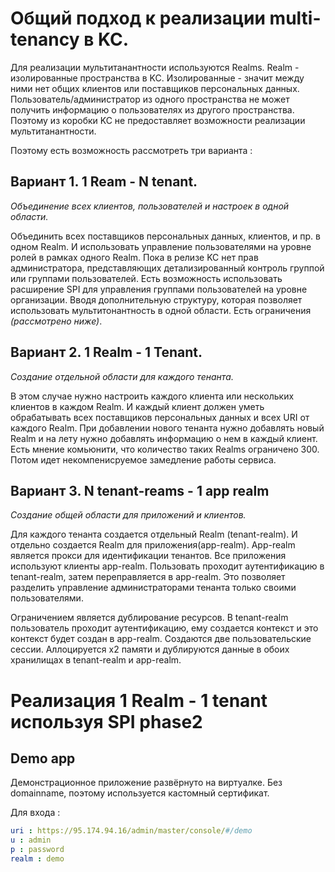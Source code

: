 # Общий подход к реализации multi-tenancy в KC.

Для реализации мультитанантности используются Realms. Realm  - изолированные пространства в KC. Изолированные - значит между ними нет общих клиентов или поставщиков персональных данных. Пользователь/администратор из одного пространства не может получить информацию о пользователях из другого пространства. Поэтому из коробки KC не предоставляет возможности реализации мультитанантности. 

Поэтому есть возможность рассмотреть три варианта :

## Вариант 1. 1 Ream - N tenant.
*Объединение всех клиентов, пользователей и настроек в одной области.*

Объединить всех поставщиков персональных данных, клиентов, и пр. в одном Realm. И использовать управление пользователями на уровне ролей в рамках одного Realm. 
Пока в релизе KC нет прав администратора, представляющих детализированный контроль группой или группами пользователей. Есть возможность использовать расширение SPI для управления группами пользователей на уровне организации. Вводя дополнительную структуру, которая позволяет использовать мультитонантность в одной области. 
Есть ограничения *(рассмотрено ниже)*.


## Вариант 2. 1 Realm - 1 Tenant.
*Создание отдельной области для каждого тенанта.*

В этом случае нужно настроить каждого клиента или нескольких клиентов в каждом Realm. И каждый клиент должен уметь обрабатывать всех поставщиков персональных данных и всех URI от каждого Realm. При добавлении нового тенанта нужно добавлять новый Realm и на лету нужно добавлять информацию о нем в каждый клиент. 
Есть мнение комьюнити, что количество таких Realms ограничено 300. Потом идет некомпенисруемое замедление работы сервиса. 

## Вариант 3. N tenant-reams - 1 app realm
*Создание общей области для приложений и клиентов.*

Для каждого тенанта создается отдельный Realm (tenant-realm). И отдельно создается Realm для приложения(app-realm). App-realm является прокси для идентификации тенантов. Все приложения используют клиенты app-realm. Пользовать проходит аутентификацию в tenant-realm, затем переправляется в app-realm. Это позволяет разделить управление администраторами тенанта только своими пользователями. 

Ограничением является дублирование ресурсов. В tenant-realm пользователь проходит аутентификацию, ему создается контекст и это контекст будет создан в app-realm. Создаются две пользовательские сессии. Аллоцируется x2 памяти и дублируются данные в обоих хранилищах в tenant-realm и app-realm. 

# Реализация 1 Realm - 1 tenant используя SPI phase2

## Demo app

Демонстрационное приложение развёрнуто на виртуалке. Без domainname, поэтому используется кастомный сертификат. 

Для входа :
```yaml
uri : https://95.174.94.16/admin/master/console/#/demo
u : admin
p : password
realm : demo
```


